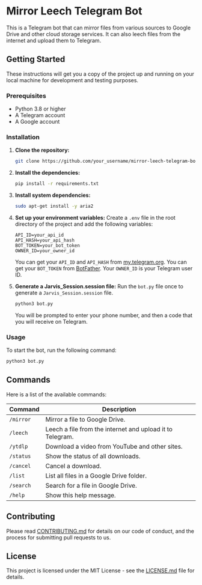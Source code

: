 # Mirror Leech Telegram Bot

This is a Telegram bot that can mirror files from various sources to Google Drive and other cloud storage services. It can also leech files from the internet and upload them to Telegram.

## Getting Started

These instructions will get you a copy of the project up and running on your local machine for development and testing purposes.

### Prerequisites

* Python 3.8 or higher
* A Telegram account
* A Google account

### Installation

1. **Clone the repository:**
   ```bash
   git clone https://github.com/your_username/mirror-leech-telegram-bot.git
   ```
2. **Install the dependencies:**
   ```bash
   pip install -r requirements.txt
   ```
3. **Install system dependencies:**
   ```bash
   sudo apt-get install -y aria2
   ```
4. **Set up your environment variables:**
   Create a `.env` file in the root directory of the project and add the following variables:
   ```
   API_ID=your_api_id
   API_HASH=your_api_hash
   BOT_TOKEN=your_bot_token
   OWNER_ID=your_owner_id
   ```
   You can get your `API_ID` and `API_HASH` from [my.telegram.org](https.my.telegram.org). You can get your `BOT_TOKEN` from [BotFather](https://t.me/botfather). Your `OWNER_ID` is your Telegram user ID.

5. **Generate a Jarvis_Session.session file:**
   Run the `bot.py` file once to generate a `Jarvis_Session.session` file.
   ```bash
   python3 bot.py
   ```
   You will be prompted to enter your phone number, and then a code that you will receive on Telegram.

### Usage

To start the bot, run the following command:
```bash
python3 bot.py
```

## Commands

Here is a list of the available commands:

| Command | Description |
| --- | --- |
| `/mirror` | Mirror a file to Google Drive. |
| `/leech` | Leech a file from the internet and upload it to Telegram. |
| `/ytdlp` | Download a video from YouTube and other sites. |
| `/status` | Show the status of all downloads. |
| `/cancel` | Cancel a download. |
| `/list` | List all files in a Google Drive folder. |
| `/search` | Search for a file in Google Drive. |
| `/help` | Show this help message. |

## Contributing

Please read [CONTRIBUTING.md](CONTRIBUTING.md) for details on our code of conduct, and the process for submitting pull requests to us.

## License

This project is licensed under the MIT License - see the [LICENSE.md](LICENSE.md) file for details.
